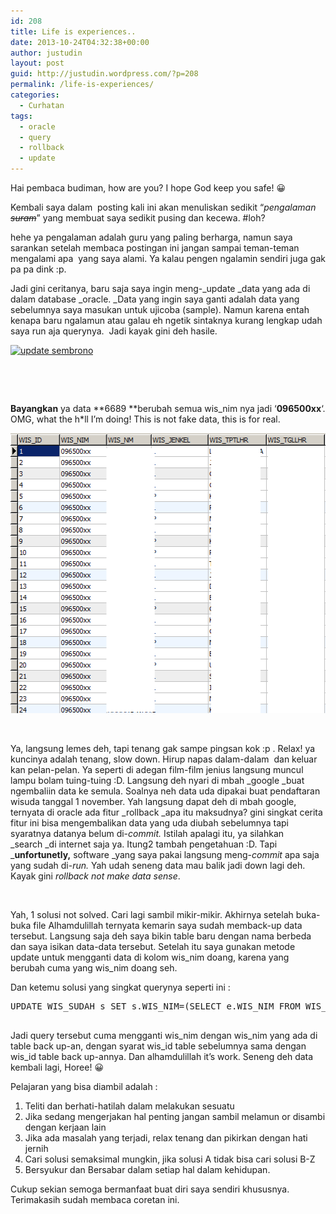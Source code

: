 ```yaml
---
id: 208
title: Life is experiences..
date: 2013-10-24T04:32:38+00:00
author: justudin
layout: post
guid: http://justudin.wordpress.com/?p=208
permalink: /life-is-experiences/
categories:
  - Curhatan
tags:
  - oracle
  - query
  - rollback
  - update
---
```

Hai pembaca budiman, how are you? I hope God keep you safe! 😀

Kembali saya dalam  posting kali ini akan menuliskan sedikit &#8220;_pengalaman <del>suram</del>_&#8221; yang membuat saya sedikit pusing dan kecewa. #loh?

hehe ya pengalaman adalah guru yang paling berharga, namun saya sarankan setelah membaca postingan ini jangan sampai teman-teman mengalami apa  yang saya alami. Ya kalau pengen ngalamin sendiri juga gak pa pa dink :p. <!--more-->

Jadi gini ceritanya, baru saja saya ingin meng-_update _data yang ada di dalam database _oracle. _Data yang ingin saya ganti adalah data yang sebelumnya saya masukan untuk ujicoba (sample). Namun karena entah kenapa baru ngalamun atau galau eh ngetik sintaknya kurang lengkap udah saya run aja querynya.  Jadi kayak gini deh hasile.

[<img class="size-full wp-image-210 alignleft" alt="update sembrono" src="files/uploads/2013/10/update-sembrono.png" width="359" height="51" srcset="files/uploads/2013/10/update-sembrono-300x43.png 300w, files/uploads/2013/10/update-sembrono.png 359w" sizes="(max-width: 359px) 100vw, 359px" />](files/uploads/2013/10/update-sembrono.png)

&nbsp;

&nbsp;

**Bayangkan** ya data **6689 **berubah semua wis_nim nya jadi &#8216;**096500xx**&#8216;. OMG, what the h*ll I&#8217;m doing! This is not fake data, this is for real.

[<img alt="ss hasil update nglantur" src="files/uploads/2013/10/ss-hasil-update-nglantur.png" width="509" height="448" />](files/uploads/2013/10/ss-hasil-update-nglantur.png)

&nbsp;

Ya, langsung lemes deh, tapi tenang gak sampe pingsan kok :p . Relax! ya kuncinya adalah tenang, slow down. Hirup napas dalam-dalam  dan keluar kan pelan-pelan. Ya seperti di adegan film-film jenius langsung muncul lampu bolam tuing-tuing :D. Langsung deh nyari di mbah _google _buat ngembaliin data ke semula. Soalnya neh data uda dipakai buat pendaftaran wisuda tanggal 1 november. Yah langsung dapat deh di mbah google, ternyata di oracle ada fitur _rollback _apa itu maksudnya? gini singkat cerita fitur ini bisa mengembalikan data yang uda diubah sebelumnya tapi syaratnya datanya belum di-_commit._ Istilah apalagi itu, ya silahkan _search _di internet saja ya. Itung2 tambah pengetahuan :D. Tapi _**unfortunetly,** software _yang saya pakai langsung meng-_commit_ apa saja yang sudah di-_run._ Yah udah seneng data mau balik jadi down lagi deh. Kayak gini _rollback not make data sense_.

&nbsp;

Yah, 1 solusi not solved. Cari lagi sambil mikir-mikir. Akhirnya setelah buka-buka file Alhamdulillah ternyata kemarin saya sudah memback-up data tersebut. Langsung saja deh saya bikin table baru dengan nama berbeda dan saya isikan data-data tersebut. Setelah itu saya gunakan metode update untuk mengganti data di kolom wis\_nim doang, karena yang berubah cuma yang wis\_nim doang seh.

Dan ketemu solusi yang singkat querynya seperti ini :

<pre class="brush: plain; title: ; notranslate" title="">UPDATE WIS_SUDAH s SET s.WIS_NIM=(SELECT e.WIS_NIM FROM WIS_SUDAH_BACKUP e WHERE e.WIS_ID=s.WIS_ID);

</pre>

Jadi query tersebut cuma mengganti wis\_nim dengan wis\_nim yang ada di table back up-an, dengan syarat wis\_id table sebelumnya sama dengan wis\_id table back up-annya. Dan alhamdulillah it&#8217;s work. Seneng deh data kembali lagi, Horee! 😀

Pelajaran yang bisa diambil adalah :

  1. Teliti dan berhati-hatilah dalam melakukan sesuatu
  2. Jika sedang mengerjakan hal penting jangan sambil melamun or disambi dengan kerjaan lain
  3. Jika ada masalah yang terjadi, relax tenang dan pikirkan dengan hati jernih
  4. Cari solusi semaksimal mungkin, jika solusi A tidak bisa cari solusi B-Z
  5. Bersyukur dan Bersabar dalam setiap hal dalam kehidupan.

Cukup sekian semoga bermanfaat buat diri saya sendiri khususnya. Terimakasih sudah membaca coretan ini.